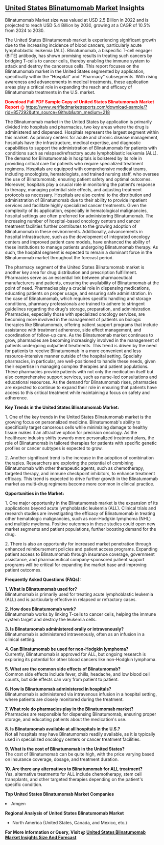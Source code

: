 <h2><a href="https://www.verifiedmarketreports.com/download-sample/?rid=857292&amp;utm_source=Github&amp;utm_medium=218" target="_blank">United States Blinatumomab Market</a> Insights</h2><p>Blinatumomab Market size was valued at USD 2.5 Billion in 2022 and is projected to reach USD 5.4 Billion by 2030, growing at a CAGR of 10.5% from 2024 to 2030.</p><p><p>The United States Blinatumomab market is experiencing significant growth due to the increasing incidence of blood cancers, particularly acute lymphoblastic leukemia (ALL). Blinatumomab, a bispecific T-cell engager (BiTE) antibody, has shown promising results in treating such cancers by bridging T-cells to cancer cells, thereby enabling the immune system to attack and destroy the cancerous cells. This report focuses on the Blinatumomab market in the United States segmented by application, specifically within the "Hospital" and "Pharmacy" subsegments. With rising awareness and advancements in medical treatments, these application areas play a critical role in expanding the reach and efficacy of Blinatumomab treatments in the U.S. market. <p><span class=""><span style="color: #ff0000;"><strong>Download Full PDF Sample Copy of United States Blinatumomab Market Report</strong> @ </span><a href="https://www.verifiedmarketreports.com/download-sample/?rid=857292&amp;utm_source=Github&amp;utm_medium=218" target="_blank">https://www.verifiedmarketreports.com/download-sample/?rid=857292&amp;utm_source=Github&amp;utm_medium=218</a></span></p></p> <p>The Blinatumomab market in the United States by application is primarily divided into hospitals and pharmacies, two key areas where the drug is administered and dispensed. Hospitals represent the largest segment within this market. As primary centers for acute and chronic disease management, hospitals have the infrastructure, medical expertise, and diagnostic capabilities to support the administration of Blinatumomab for patients with conditions such as relapsed/refractory acute lymphoblastic leukemia (ALL). The demand for Blinatumomab in hospitals is bolstered by its role in providing critical care for patients who require specialized treatment regimens. Hospitals are equipped with comprehensive medical teams, including oncologists, hematologists, and trained nursing staff, who oversee the use of Blinatumomab, ensuring patient safety and optimal outcomes. Moreover, hospitals play a crucial role in monitoring the patient’s response to therapy, managing potential side effects, and adjusting treatment protocols as necessary. Hospitals are also central to the distribution and administration of Blinatumomab due to their ability to provide inpatient services and facilitate highly specialized cancer treatments. Given the complexity of its application, especially in hematological malignancies, hospital settings are often preferred for administering Blinatumomab. The increasing number of hospital-based oncology centers and cancer treatment facilities further contributes to the growing adoption of Blinatumomab in these environments. Additionally, advancements in hospital infrastructure, such as the development of integrated oncology centers and improved patient care models, have enhanced the ability of these institutions to manage patients undergoing Blinatumomab therapy. As such, the hospital segment is expected to remain a dominant force in the Blinatumomab market throughout the forecast period.</p> <p>The pharmacy segment of the United States Blinatumomab market is another key area for drug distribution and prescription fulfillment. Pharmacies serve as an essential link between pharmaceutical manufacturers and patients, ensuring the availability of Blinatumomab at the point of need. Pharmacies play a crucial role in dispensing medications, educating patients on proper usage, and ensuring safe administration. In the case of Blinatumomab, which requires specific handling and storage conditions, pharmacy professionals are trained to adhere to stringent guidelines regarding the drug's storage, preparation, and administration. Pharmacies, especially those with specialized oncology services, are becoming more involved in the management of patients on biologic therapies like Blinatumomab, offering patient support programs that include assistance with treatment adherence, side effect management, and coordination of follow-up care. As the Blinatumomab market continues to grow, pharmacies are becoming increasingly involved in the management of patients undergoing outpatient treatments. This trend is driven by the need for patients to receive Blinatumomab in a more convenient and less resource-intensive manner outside of the hospital setting. Specialty pharmacies, in particular, are well-positioned to handle these needs, given their expertise in managing complex therapies and patient populations. These pharmacies provide patients with not only the medication itself but also comprehensive support services, such as nurse-led consultations and educational resources. As the demand for Blinatumomab rises, pharmacies are expected to continue to expand their role in ensuring that patients have access to this critical treatment while maintaining a focus on safety and adherence.</p> <p><strong>Key Trends in the United States Blinatumomab Market:</strong></p> <p>1. One of the key trends in the United States Blinatumomab market is the growing focus on personalized medicine. Blinatumomab's ability to specifically target cancerous cells while minimizing damage to healthy tissue makes it an attractive option for precision oncology. As the healthcare industry shifts towards more personalized treatment plans, the role of Blinatumomab in tailored therapies for patients with specific genetic profiles or cancer subtypes is expected to grow.</p> <p>2. Another significant trend is the increase in the adoption of combination therapies. Researchers are exploring the potential of combining Blinatumomab with other therapeutic agents, such as chemotherapy, targeted therapy, and immune checkpoint inhibitors, to enhance treatment efficacy. This trend is expected to drive further growth in the Blinatumomab market as multi-drug regimens become more common in clinical practice.</p> <p><strong>Opportunities in the Market:</strong></p> <p>1. One major opportunity in the Blinatumomab market is the expansion of its applications beyond acute lymphoblastic leukemia (ALL). Clinical trials and research studies are investigating the efficacy of Blinatumomab in treating other hematologic malignancies, such as non-Hodgkin lymphoma (NHL) and multiple myeloma. Positive outcomes in these studies could open new market segments and patient populations, further boosting demand for the drug.</p> <p>2. There is also an opportunity for increased market penetration through enhanced reimbursement policies and patient access programs. Expanding patient access to Blinatumomab through insurance coverage, government assistance, and pharmaceutical company-sponsored patient support programs will be critical for expanding the market base and improving patient outcomes.</p> <p><strong>Frequently Asked Questions (FAQs):</strong></p> <p><strong>1. What is Blinatumomab used for?</strong><br>Blinatumomab is primarily used for treating acute lymphoblastic leukemia (ALL) and is particularly effective in relapsed or refractory cases.</p> <p><strong>2. How does Blinatumomab work?</strong><br>Blinatumomab works by linking T-cells to cancer cells, helping the immune system target and destroy the leukemia cells.</p> <p><strong>3. Is Blinatumomab administered orally or intravenously?</strong><br>Blinatumomab is administered intravenously, often as an infusion in a clinical setting.</p> <p><strong>4. Can Blinatumomab be used for non-Hodgkin lymphoma?</strong><br>Currently, Blinatumomab is approved for ALL, but ongoing research is exploring its potential for other blood cancers like non-Hodgkin lymphoma.</p> <p><strong>5. What are the common side effects of Blinatumomab?</strong><br>Common side effects include fever, chills, headache, and low blood cell counts, but side effects can vary from patient to patient.</p> <p><strong>6. How is Blinatumomab administered in hospitals?</strong><br>Blinatumomab is administered via intravenous infusion in a hospital setting, where patients are closely monitored during the treatment.</p> <p><strong>7. What role do pharmacies play in the Blinatumomab market?</strong><br>Pharmacies are responsible for dispensing Blinatumomab, ensuring proper storage, and educating patients about the medication's use.</p> <p><strong>8. Is Blinatumomab available at all hospitals in the U.S.?</strong><br>Not all hospitals may have Blinatumomab readily available, as it is typically used in specialized oncology centers or cancer treatment facilities.</p> <p><strong>9. What is the cost of Blinatumomab in the United States?</strong><br>The cost of Blinatumomab can be quite high, with the price varying based on insurance coverage, dosage, and treatment duration.</p> <p><strong>10. Are there any alternatives to Blinatumomab for ALL treatment?</strong><br>Yes, alternative treatments for ALL include chemotherapy, stem cell transplants, and other targeted therapies depending on the patient's specific condition.</p> </p><p><strong>Top United States Blinatumomab Market Companies</strong></p><div data-test-id=""><p><li>Amgen</li></p><div><strong>Regional Analysis of&nbsp;United States Blinatumomab Market</strong></div><ul><li dir="ltr"><p dir="ltr">North America&nbsp;(United States, Canada, and Mexico, etc.)</p></li></ul><p><strong>For More Information or Query, Visit @&nbsp;</strong><strong><a href="https://www.verifiedmarketreports.com/product/blinatumomab-market/?utm_source=Github&amp;utm_medium=218" target="_blank">United States Blinatumomab Market Insights Size And Forecast</a></strong></p></div>
